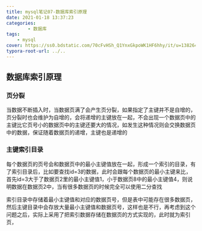 ```yaml
---
title: mysql笔记07-数据库索引原理
date: 2021-01-18 13:37:23
categories: 
		- 数据库
tags: 
	- mysql
cover: https://ss0.bdstatic.com/70cFvHSh_Q1YnxGkpoWK1HF6hhy/it/u=138264622,1709438672&fm=26&gp=0.jpg
typora-root-url: ../..
---
```


## 数据库索引原理

### 页分裂

​		当数据不断插入时，当数据页满了会产生页分裂，如果指定了主键并不是自增的，页分裂时也会维护为自增的，会将递增的主键放在一起，不会出现一个数据页中的主键比它页号小的数据页中的主键还要大的情况，如发生这种情况则会交换数据页中的数据，保证随着数据页的递增，主键也是递增的

### 主键索引目录

​		每个数据页的页号会和数据页中的最小主键值放在一起，形成一个索引的目录，有了索引目录后，比如要查找id=3的数据，此时会跟每个数据页的最小主键来比，首先id=3大于了数据页2里的最小主键值1，小于数据页8中的最小主键值4，则说明数据在数据页2中，当有很多数据页的时候完全可以使用二分查找

​	索引目录中存储着最小主键值和对应的数据页号，但是表中可能存在很多数据页，然后主键目录中会存放大量最小主键值和数据页号，这样也是不行，再考虑到这个问题之后，实际上采用了把索引数据存储在数据页的方式实现的，此时就为索引页，
